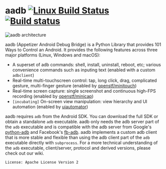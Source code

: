 # aadb [![Linux Build Status](https://travis-ci.org/appetizerio/aadb.svg?branch=master)](https://travis-ci.org/appetizerio/aadb) [![Build status](https://ci.appveyor.com/api/projects/status/nkf33d5bk9lofyjd/branch/master?svg=true)](https://ci.appveyor.com/project/mingyuan-xia/aadb/branch/master)

![aadb architecture](https://github.com/appetizerio/aadb/blob/master/aadb.png|alt=aadb])

aadb (Appetizer Android Debug Bridge) is a Python Library that provides 101 Ways to Control an Android. It provides the following features across three major platforms (Linux, Windows and macOS):
* A superset of adb commands: shell, install, uninstall, reboot, etc; various convenience commands such as inputing text (enabled with a custom `adbclient`)
* Real-time multi-touchscreen control: tap, long click, drag, complicated gesture, multi-finger gesture (enabled by [openstf/minitouch](https://github.com/openstf/minitouch))
* Real-time screen capture: single screenshot and continuous high-FPS recording (enabled by [openstf/minicap](https://github.com/openstf/minicap))
* `[incubating]` On-screen view manipulation: view hierarchy and UI automation (enabled by [uiautomator](https://developer.android.com/training/testing/ui-testing/uiautomator-testing.html))

aadb requires `adb` from the Android SDK. You can download the full SDK or obtain a standalone `adb` executable. aadb only needs the adb server part of the `adb` executable and is compatible with the adb server from Google's [python-adb](https://github.com/google/python-adb) and Facebook's [fb-adb](https://github.com/facebook/fb-adb). aadb implements a custom adb client that is more stable and flexible than using the adb client part of the `adb` executable directly with `subprocess`. For a more technical understanding of the `adb` executable, client/server, protocol and derived versions, please check out our wiki.

```
License: Apache License Version 2
```
